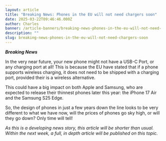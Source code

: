 ```yaml
---
layout: article
title: "Breaking News: Phones in the EU will not need chargers soon"
date: 2025-03-22T09:46:46.000Z
author: Charles
banner: /article-banners/breaking-news-phones-in-the-eu-will-not-need-.jpg
description: ""
slug: breaking-news-phones-in-the-eu-will-not-need-chargers-soon
---
```


***Breaking News***

In the very near future, your new phone might not have a USB-C Port, or any charging port at all! This is because the EU have stated that if a phone supports wireless charging, it does not need to be shipped with a charging port, provided their is a wireless alternative.


This could have a big impact on both Apple and Samsung, who are expected to release their thinnest phones later this year: the iPhone 17 Air and the Samsung S25 Edge. 

So, the design of phones in just a few years down the line looks to be very different to what we have now, will the prices of phones go sky high, or will they go down? Only time will tell!


*As this is a developing news story, this article will be shorter than usual.  Within the next week, a full, in depth article will be published on this topic.*
